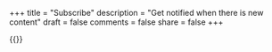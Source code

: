 +++
title = "Subscribe"
description = "Get notified when there is new content"
draft = false
comments = false
share = false
+++

{{<mailchimp>}}
